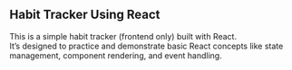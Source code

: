 ## Habit Tracker Using React

This is a simple habit tracker (frontend only) built with React.  
It’s designed to practice and demonstrate basic React concepts like state management, component rendering, and event handling.
